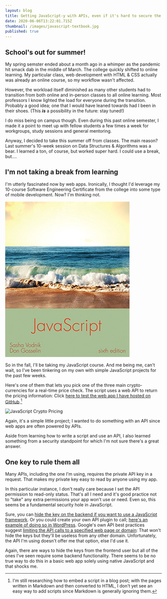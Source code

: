 ```yaml
---
layout: blog
title: Getting JavaScript-y with APIs, even if it's hard to secure the keys
date: 2020-06-06T13:22:01.715Z
thumbnail: /images/javascript-textbook.jpg
published: true
---
```

## School's out for summer!

My spring semster ended about a month ago in a whimper as the pandemic hit smack dab in the middle of March. The college quickly shifted to online learning. My particular class, web development with HTML & CSS actually was already an online course, so my workflow wasn't affected. 

However, the workload itself diminished as many other students had to transition from both online and in-person classes to all online learning. Most professors I know lighted the load for everyone during the transition. Probably a good idea; one that I would have leaned towards had I been in their shoes. (This ***is*** a possibility in the future: stay tuned!)

I do miss being on campus though. Even during this past online semester, I made it a point to meet up with fellow students a few times a week for workgroups, study sessions and general mentoring.

Anyway, I decided to take this summer off from classes. The main reason? Last summer's 10-week session on Data Structures & Algorithms was a bear. I learned a ton, of course, but worked super hard. I could use a break, but....

## I'm not taking a break from learning

I'm utterly fascinated now by web apps. Ironically, I thought I'd leverage my 10-course Software Engineering Certificate from the college into some type of mobile development. Now? I'm thinking not.

![JavaScript Textbook](src/images/javascript-textbook.jpg "JavaScript Textbook")

So in the fall, I'll be taking my JavaScript course. And me being me, can't wait, so I've been tinkering on my own with simple JavaScript projects for the past few weeks.

Here's one of them that lets you pick one of the three main crypto-currencies for a real-time price check. The script uses a web API to return the pricing information: Click [here to test the web app I have hosted on GitHub](https://java-script-seven.now.sh/).[^1]

![JavaScript Crypto Pricing](images/JavaScript-crypto-pricing.png)

Again, it's a simple little project; I wanted to do something with an API since web apps are often powered by APIs.

Aside from learning how to write a script and use an API, I also learned something from a security standpoint for which I'm not sure there's a great answer. 

## One key to rule them all

Many APIs, including the one I'm using, requires the private API key in a request. That makes my private key easy to read by anyone using my app. 

In this particular instance, I don't really care because I set the API permission to read-only status. That's all I need and it's good practice not to "take" any extra permissions your app won't use or need. Even so, this seems be a fundamental security hole in JavaScript.

Sure, you can [hide the key on the backend if you want to use a JavaScript framework](https://medium.com/better-programming/how-to-hide-your-api-keys-c2b952bc07e6). Or you could create your own API plugin to call; [here's an example of doing so in WordPress](https://gomakethings.com/keeping-api-credentials-secret-with-vanilla-javascript/). Google's own API best practices suggest [limiting the API calls to a specified web page or domain](https://developers.google.com/maps/api-key-best-practices): That won't hide the keys but they'll be useless from any other domain. Unfortunately, the API I'm using doesn't offer me that option, else I'd use it.

Again, there are ways to hide the keys from the frontend user but all of the ones I've seen require some backend functionality. There seems to be no true way to do this in a basic web app solely using native JavaScript and that shocks me.

[^1]: I'm still researching how to embed a script in a blog post; with the pages written in Markdown and then converted to HTML, I don't yet see an easy way to add scripts since Markdown is generally ignoring them.